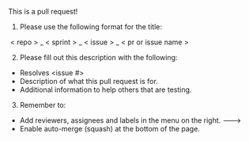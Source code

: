 This is a pull request!

1. Please use the following format for the title:

 < repo > _ < sprint > _ < issue > _ < pr or issue name >

2. Please fill out this description with the following:

- Resolves <issue #>
- Description of what this pull request is for.
- Additional information to help others that are testing.

3. Remember to:

- Add reviewers, assignees and labels in the menu on the right. --->
- Enable auto-merge (squash) at the bottom of the page. 